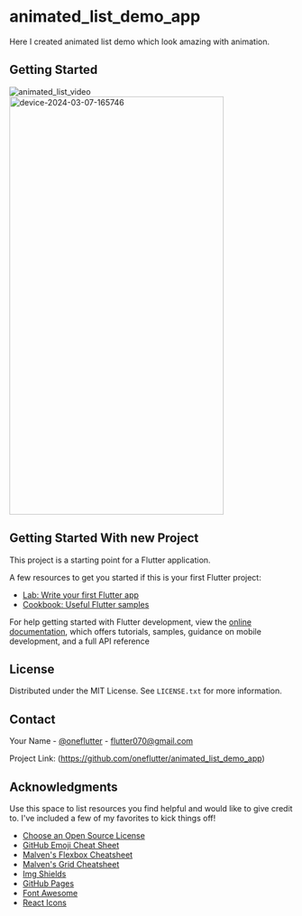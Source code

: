 # animated_list_demo_app

Here I created animated list demo which look amazing with animation.

## Getting Started

![animated_list_video](https://github.com/oneflutter/animated_list_demo_app/assets/155045845/5196e061-b598-4b5a-8f82-aed37c0db7f7)
<img src="https://github.com/oneflutter/animated_list_demo_app/assets/155045845/f1e741aa-6a06-4d75-83ef-d6ab353cf331" alt="device-2024-03-07-165746" height="742" width="380">


## Getting Started With new Project

This project is a starting point for a Flutter application.

A few resources to get you started if this is your first Flutter project:

- [Lab: Write your first Flutter app](https://docs.flutter.dev/get-started/codelab)
- [Cookbook: Useful Flutter samples](https://docs.flutter.dev/cookbook)

For help getting started with Flutter development, view the
[online documentation](https://docs.flutter.dev/), which offers tutorials,
samples, guidance on mobile development, and a full API reference



<!-- LICENSE -->
## License

Distributed under the MIT License. See `LICENSE.txt` for more information.



<!-- CONTACT -->
## Contact

Your Name - [@oneflutter](https://github.com/oneflutter) - flutter070@gmail.com

Project Link: (https://github.com/oneflutter/animated_list_demo_app)


<!-- ACKNOWLEDGMENTS -->
## Acknowledgments

Use this space to list resources you find helpful and would like to give credit to. I've included a few of my favorites to kick things off!

* [Choose an Open Source License](https://choosealicense.com)
* [GitHub Emoji Cheat Sheet](https://www.webpagefx.com/tools/emoji-cheat-sheet)
* [Malven's Flexbox Cheatsheet](https://flexbox.malven.co/)
* [Malven's Grid Cheatsheet](https://grid.malven.co/)
* [Img Shields](https://shields.io)
* [GitHub Pages](https://pages.github.com)
* [Font Awesome](https://fontawesome.com)
* [React Icons](https://react-icons.github.io/react-icons/search)

